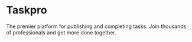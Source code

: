 # Taskpro
The premier platform for publishing and completing tasks. Join thousands of professionals and get more done together.
